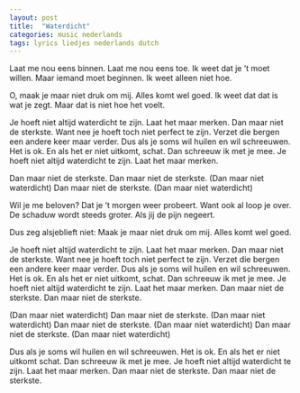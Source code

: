 ```yaml
---
layout: post
title:  "Waterdicht"
categories: music nederlands
tags: lyrics liedjes nederlands dutch
---
```


Laat me nou eens binnen.
Laat me nou eens toe.
Ik weet dat je ’t moet willen.
Maar iemand moet beginnen.
Ik weet alleen niet hoe.

O, maak je maar niet druk om mij.
Alles komt wel goed.
Ik weet dat dat is wat je zegt.
Maar dat is niet hoe het voelt.

Je hoeft niet altijd waterdicht te zijn.
Laat het maar merken.
Dan maar niet de sterkste.
Want nee je hoeft toch niet perfect te zijn.
Verzet die bergen een andere keer maar verder.
Dus als je soms wil huilen en wil schreeuwen.
Het is ok.
En als het er niet uitkomt, schat.
Dan schreeuw ik met je mee.
Je hoeft niet altijd waterdicht te zijn.
Laat het maar merken.

Dan maar niet de sterkste.
Dan maar niet de sterkste.
(Dan maar niet waterdicht)
Dan maar niet de sterkste.
(Dan maar niet waterdicht)

Wil je me beloven?
Dat je ’t morgen weer probeert.
Want ook al loop je over.
De schaduw wordt steeds groter.
Als jij de pijn negeert.

Dus zeg alsjeblieft niet: 
Maak je maar niet druk om mij.
Alles komt wel goed.

Je hoeft niet altijd waterdicht te zijn.
Laat het maar merken.
Dan maar niet de sterkste.
Want nee je hoeft toch niet perfect te zijn.
Verzet die bergen een andere keer maar verder.
Dus als je soms wil huilen en wil schreeuwen.
Het is ok.
En als het er niet uitkomt, schat.
Dan schreeuw ik met je mee.
Je hoeft niet altijd waterdicht te zijn.
Laat het maar merken.
Dan maar niet de sterkste.
Dan maar niet de sterkste.

(Dan maar niet waterdicht)
Dan maar niet de sterkste.
(Dan maar niet waterdicht)
Dan maar niet de sterkste.
(Dan maar niet waterdicht)
Dan maar niet de sterkste.
(Dan maar niet waterdicht)

Dus als je soms wil huilen en wil schreeuwen.
Het is ok.
En als het er niet uitkomt schat.
Dan schreeuw ik met je mee.
Je hoeft niet altijd waterdicht te zijn.
Laat het maar merken.
Dan maar niet de sterkste.
Dan maar niet de sterkste.
